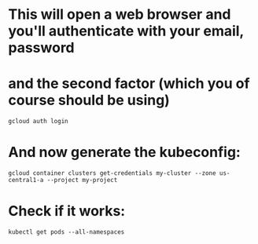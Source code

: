 # This will open a web browser and you'll authenticate with your email, password
# and the second factor (which you of course should be using)
```
gcloud auth login
```

# And now generate the kubeconfig:
```
gcloud container clusters get-credentials my-cluster --zone us-central1-a --project my-project
```

# Check if it works:
```
kubectl get pods --all-namespaces
```